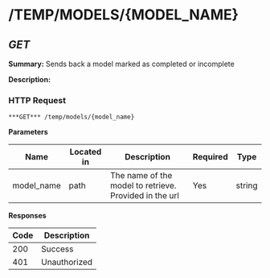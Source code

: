 # /TEMP/MODELS/{MODEL_NAME}
## ***GET***

**Summary:** Sends back a model marked as completed or incomplete

**Description:**

### HTTP Request
`***GET*** /temp/models/{model_name}`

**Parameters**

| Name | Located in | Description | Required | Type |
| ---- | ---------- | ----------- | -------- | ---- |
| model_name | path | The name of the model to retrieve. Provided in the url | Yes | string |

**Responses**

| Code | Description |
| ---- | ----------- |
| 200 | Success |
| 401 | Unauthorized |
